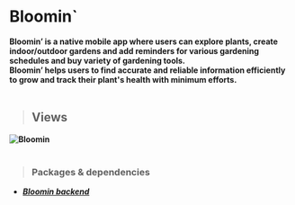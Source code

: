 # Bloomin`

<strong>Bloomin’ is a native mobile app where users can explore plants, create indoor/outdoor gardens and add reminders for various gardening schedules and buy variety of gardening tools.<br/>
Bloomin’ helps users to find accurate and reliable information efficiently to grow and track their plant's health with minimum efforts.<strong/>
<br><br>

> ## Views
![Bloomin](https://user-images.githubusercontent.com/73666943/186475221-a223bce1-5fb7-423d-9c0c-a6884c729082.png)
<br><br>

> ### Packages & dependencies
* [<em>Bloomin backend<em>](https://github.com/Bikash-nath/Bloomin-backend/tree/master)
